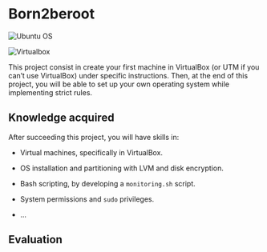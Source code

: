 # Born2beroot

![Ubuntu OS](https://img.shields.io/badge/Ubuntu-E95420?style=for-the-badge&logo=ubuntu&logoColor=white)

![Virtualbox](https://img.shields.io/badge/VirtualBox-21416b?style=for-the-badge&logo=VirtualBox&logoColor=white)

This project consist in create your first machine in VirtualBox (or UTM if you can’t use VirtualBox) under specific instructions. Then, at the end of this project, you will be able to set up your own operating system while implementing strict rules.

## Knowledge acquired

After succeeding this project, you will have skills in:

- Virtual machines, specifically in VirtualBox.

- OS installation and partitioning with LVM and disk encryption.

- Bash scripting, by developing a `monitoring.sh` script.

- System permissions and `sudo` privileges.
  
- ...

## Evaluation

